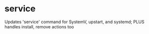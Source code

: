 # service
Updates 'service' command for SystemV, upstart, and systemd; PLUS handles install, remove actions too
